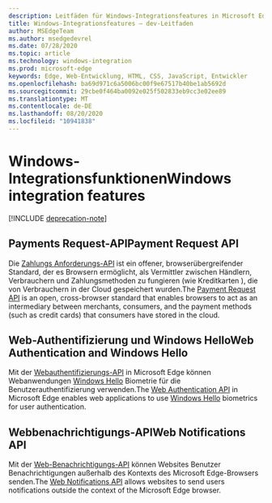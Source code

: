 ```yaml
---
description: Leitfäden für Windows-Integrationsfeatures in Microsoft Edge
title: Windows-Integrationsfeatures – dev-Leitfaden
author: MSEdgeTeam
ms.author: msedgedevrel
ms.date: 07/28/2020
ms.topic: article
ms.technology: windows-integration
ms.prod: microsoft-edge
keywords: Edge, Web-Entwicklung, HTML, CSS, JavaScript, Entwickler
ms.openlocfilehash: ba69d971c6a5006bc00f9e67517b40be1ab5692d
ms.sourcegitcommit: 29cbe0f464ba0092e025f502833eb9cc3e02ee89
ms.translationtype: MT
ms.contentlocale: de-DE
ms.lasthandoff: 08/20/2020
ms.locfileid: "10941838"
---
```

# <span data-ttu-id="98940-104">Windows-Integrationsfunktionen</span><span class="sxs-lookup"><span data-stu-id="98940-104">Windows integration features</span></span>  

[!INCLUDE [deprecation-note](../includes/legacy-edge-note.md)]  

## <span data-ttu-id="98940-105">Payments Request-API</span><span class="sxs-lookup"><span data-stu-id="98940-105">Payment Request API</span></span>  

<span data-ttu-id="98940-106">Die [Zahlungs Anforderungs-API](./windows-integration/payment-request-api.md) ist ein offener, browserübergreifender Standard, der es Browsern ermöglicht, als Vermittler zwischen Händlern, Verbrauchern und Zahlungsmethoden zu fungieren (wie Kreditkarten \), die von Verbrauchern in der Cloud gespeichert wurden.</span><span class="sxs-lookup"><span data-stu-id="98940-106">The [Payment Request API](./windows-integration/payment-request-api.md) is an open, cross-browser standard that enables browsers to act as an intermediary between merchants, consumers, and the payment methods \(such as credit cards\) that consumers have stored in the cloud.</span></span>  

## <span data-ttu-id="98940-107">Web-Authentifizierung und Windows Hello</span><span class="sxs-lookup"><span data-stu-id="98940-107">Web Authentication and Windows Hello</span></span>  

<span data-ttu-id="98940-108">Mit der [Webauthentifizierungs-API](./windows-integration/web-authentication.md) in Microsoft Edge können Webanwendungen [Windows Hello](https://www.microsoft.com/windows/comprehensive-security) Biometrie für die Benutzerauthentifizierung verwenden.</span><span class="sxs-lookup"><span data-stu-id="98940-108">The [Web Authentication API](./windows-integration/web-authentication.md) in Microsoft Edge enables web applications to use [Windows Hello](https://www.microsoft.com/windows/comprehensive-security) biometrics for user authentication.</span></span>  

## <span data-ttu-id="98940-109">Webbenachrichtigungs-API</span><span class="sxs-lookup"><span data-stu-id="98940-109">Web Notifications API</span></span>  

<span data-ttu-id="98940-110">Mit der [Web-Benachrichtigungs-API](./windows-integration/web-notifications-api.md) können Websites Benutzer Benachrichtigungen außerhalb des Kontexts des Microsoft Edge-Browsers senden.</span><span class="sxs-lookup"><span data-stu-id="98940-110">The [Web Notifications API](./windows-integration/web-notifications-api.md) allows websites to send users notifications outside the context of the Microsoft Edge browser.</span></span>  
